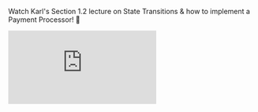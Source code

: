 Watch Karl's Section 1.2 lecture on State Transitions & how to implement a Payment Processor! 🐹 

<iframe src="https://www.youtube-nocookie.com/embed/XIsn8-5Xekc?autoplay=1&enablejsapi=1&modestbranding=1&rel=0&showinfo=0&color=white&iv_load_policy=3" frameborder="0" allowfullscreen></iframe>



